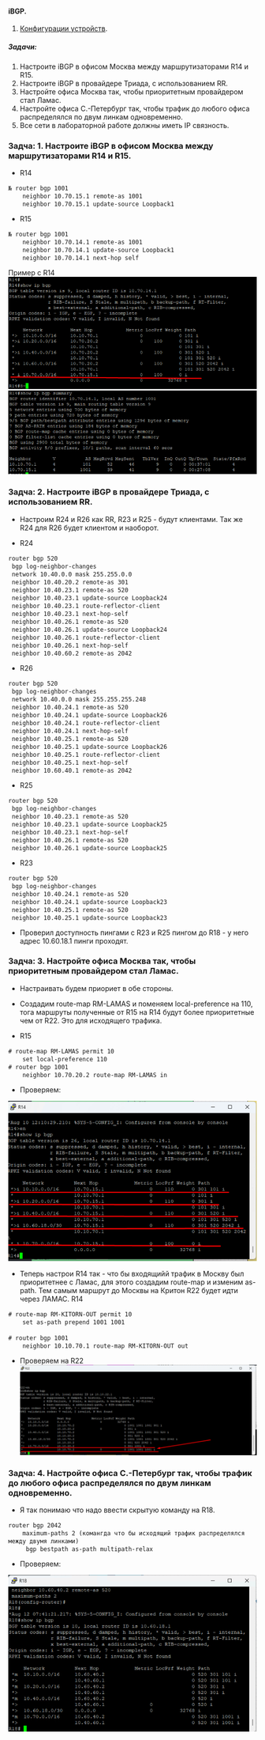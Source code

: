 #### iBGP.
 1. [Конфигурации устройств](configs/).

##### Задачи:
1. Настроите iBGP в офисом Москва между маршрутизаторами R14 и R15.
2. Настроите iBGP в провайдере Триада, с использованием RR.
3. Настройте офиса Москва так, чтобы приоритетным провайдером стал Ламас.
4. Настройте офиса С.-Петербург так, чтобы трафик до любого офиса распределялся по двум линкам одновременно.
5. Все сети в лабораторной работе должны иметь IP связность.

### Задча: 1. Настроите iBGP в офисом Москва между маршрутизаторами R14 и R15.


- R14
```
№ router bgp 1001
    neighbor 10.70.15.1 remote-as 1001
    neighbor 10.70.15.1 update-source Loopback1

```

- R15
```
№ router bgp 1001
    neighbor 10.70.14.1 remote-as 1001
    neighbor 10.70.14.1 update-source Loopback1
    neighbor 10.70.14.1 next-hop self
```
Пример с R14
![alt text](image.png)
![alt text](image-1.png)

### Задча: 2. Настроите iBGP в провайдере Триада, с использованием RR.
- Настроим R24 и R26 как RR, R23 и R25 - будут клиентами. Так же R24 для R26 будет клиентом и наоборот.

- R24
```
router bgp 520
 bgp log-neighbor-changes
 network 10.40.0.0 mask 255.255.0.0
 neighbor 10.40.20.2 remote-as 301
 neighbor 10.40.23.1 remote-as 520
 neighbor 10.40.23.1 update-source Loopback24
 neighbor 10.40.23.1 route-reflector-client
 neighbor 10.40.23.1 next-hop-self
 neighbor 10.40.26.1 remote-as 520
 neighbor 10.40.26.1 update-source Loopback24
 neighbor 10.40.26.1 route-reflector-client
 neighbor 10.40.26.1 next-hop-self
 neighbor 10.40.60.2 remote-as 2042

```

- R26
```
router bgp 520
 bgp log-neighbor-changes
 network 10.40.0.0 mask 255.255.255.248
 neighbor 10.40.24.1 remote-as 520
 neighbor 10.40.24.1 update-source Loopback26
 neighbor 10.40.24.1 route-reflector-client
 neighbor 10.40.24.1 next-hop-self
 neighbor 10.40.25.1 remote-as 520
 neighbor 10.40.25.1 update-source Loopback26
 neighbor 10.40.25.1 route-reflector-client
 neighbor 10.40.25.1 next-hop-self
 neighbor 10.60.40.1 remote-as 2042

```

- R25
```
router bgp 520
 bgp log-neighbor-changes
 neighbor 10.40.23.1 remote-as 520
 neighbor 10.40.23.1 update-source Loopback25
 neighbor 10.40.23.1 next-hop-self
 neighbor 10.40.26.1 remote-as 520
 neighbor 10.40.26.1 update-source Loopback25
```
- R23
```
router bgp 520
 bgp log-neighbor-changes
 neighbor 10.40.24.1 remote-as 520
 neighbor 10.40.24.1 update-source Loopback23
 neighbor 10.40.25.1 remote-as 520
 neighbor 10.40.25.1 update-source Loopback23
```
- Проверил доступность пингами с R23 и R25 пингом до R18 - у него адрес 
10.60.18.1 пинги проходят.

### Задча: 3. Настройте офиса Москва так, чтобы приоритетным провайдером стал Ламас.
- Настраивать будем приориет в обе стороны.
- Создадим route-map RM-LAMAS и поменяем local-preference на 110, тога маршруты полученные от R15 на R14 будут более приоритетные чем от R22. Это для исходящего трафика.

- R15
```
# route-map RM-LAMAS permit 10
    set local-preference 110
# router bgp 1001
    neighbor 10.70.20.2 route-map RM-LAMAS in 

```
- Проверяем:

![alt text](image-2.png)

- Теперь настрои R14 так - что бы входящийй трафик в Москву был приоритетнее с Ламас, для этого создадим route-map и изменим as-path. Тем самым маршрут до Москвы на Критон R22 будет идти через ЛАМАС.
R14
```
# route-map RM-KITORN-OUT permit 10
    set as-path prepend 1001 1001

# router bgp 1001
    neighbor 10.10.70.1 route-map RM-KITORN-OUT out

```
- Проверяем на R22
![alt text](image-3.png)


### Задча: 4. Настройте офиса С.-Петербург так, чтобы трафик до любого офиса распределялся по двум линкам одновременно.
- Я так понимаю что надо ввести скрытую команду на R18.
```
router bgp 2042
    maximum-paths 2 (комангда что бы исходящий трафик распределялся между двумя линками)
     bgp bestpath as-path multipath-relax

```

- Проверяем:

![alt text](image-5.png)